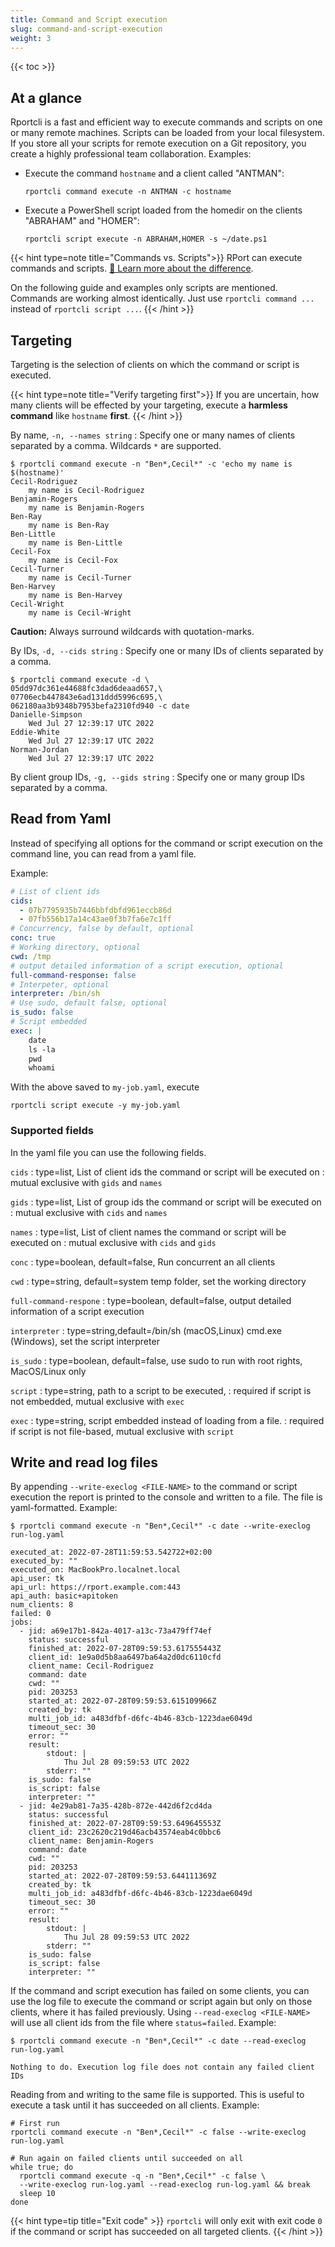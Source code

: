 ```yaml
---
title: Command and Script execution
slug: command-and-script-execution
weight: 3
---
```

{{< toc >}}

## At a glance

Rportcli is a fast and efficient way to execute commands and scripts on one or many remote machines. Scripts can be
loaded from your local filesystem. If you store all your scripts for remote execution on a Git repository, you create
a highly professional team collaboration. Examples:

* Execute the command `hostname` and a client called "ANTMAN":

    ```shell
    rportcli command execute -n ANTMAN -c hostname
    ```

* Execute a PowerShell script loaded from the homedir on the clients "ABRAHAM" and "HOMER":

    ```shell
    rportcli script execute -n ABRAHAM,HOMER -s ~/date.ps1
    ```  

{{< hint type=note title="Commands vs. Scripts">}}
RPort can execute commands and scripts. [📖 Learn more about the difference](https://kb.rport.io/digging-deeper/commands-and-scripts#the-difference-between-commands-and-scripts).

On the following guide and examples only scripts are mentioned. Commands are working almost identically.
Just use `rportcli command ...` instead of `rportcli script ...`.
{{< /hint >}}

## Targeting

Targeting is the selection of clients on which the command or script is executed.

{{< hint type=note title="Verify targeting first">}}
If you are uncertain, how many clients will be effected by your targeting,
execute a **harmless command** like `hostname` **first**.
{{< /hint >}}

By name, `-n, --names string`
: Specify one or many names of clients separated by a comma. Wildcards `*` are supported.

```shell
$ rportcli command execute -n "Ben*,Cecil*" -c 'echo my name is $(hostname)'
Cecil-Rodriguez
    my name is Cecil-Rodriguez
Benjamin-Rogers
    my name is Benjamin-Rogers
Ben-Ray
    my name is Ben-Ray
Ben-Little
    my name is Ben-Little
Cecil-Fox
    my name is Cecil-Fox
Cecil-Turner
    my name is Cecil-Turner
Ben-Harvey
    my name is Ben-Harvey
Cecil-Wright
    my name is Cecil-Wright
```

**Caution:** Always surround wildcards with quotation-marks.

By IDs, `-d, --cids string`
: Specify one or many IDs of clients separated by a comma.

```shell
$ rportcli command execute -d \
05dd97dc361e44688fc3dad6deaad657,\
07706ecb447843e6ad131ddd5996c695,\
062180aa3b9348b7953befa2310fd940 -c date
Danielle-Simpson
    Wed Jul 27 12:39:17 UTC 2022
Eddie-White
    Wed Jul 27 12:39:17 UTC 2022
Norman-Jordan
    Wed Jul 27 12:39:17 UTC 2022
```

By client group IDs, `-g, --gids string`
: Specify one or many group IDs separated by a comma.

## Read from Yaml

Instead of specifying all options for the command or script execution on the command line,
you can read from a yaml file.

Example:

```yaml
# List of client ids
cids:
  - 07b7795935b7446bbfdbfd961eccb86d
  - 07fb556b17a14c43ae0f3b7fa6e7c1ff
# Concurrency, false by default, optional
conc: true
# Working directory, optional
cwd: /tmp
# output detailed information of a script execution, optional
full-command-response: false
# Interpeter, optional
interpreter: /bin/sh
# Use sudo, default false, optional
is_sudo: false
# Script embedded
exec: |
    date
    ls -la
    pwd
    whoami
```

With the above saved to `my-job.yaml`, execute

```shell
rportcli script execute -y my-job.yaml 
```

### Supported fields

In the yaml file you can use the following fields.

`cids`
: type=list, List of client ids the command or script will be executed on
: mutual exclusive with `gids` and `names`

`gids`
: type=list, List of group ids the command or script will be executed on
: mutual exclusive with `cids` and `names`

`names`
: type=list, List of client names the command or script will be executed on
: mutual exclusive with `cids` and `gids`

`conc`
: type=boolean, default=false, Run concurrent an all clients

`cwd`
: type=string, default=system temp folder, set the working directory

`full-command-respone`
: type=boolean, default=false, output detailed information of a script execution

`interpreter`
: type=string,default=/bin/sh (macOS,Linux) cmd.exe (Windows), set the script interpreter

`is_sudo`
: type=boolean, default=false, use sudo to run with root rights, MacOS/Linux only

`script`
: type=string, path to a script to be executed,
: required if script is not embedded, mutual exclusive with `exec`

`exec`
: type=string, script embedded instead of loading from a file.
: required if script is not file-based, mutual exclusive with `script`

## Write and read log files

By appending `--write-execlog <FILE-NAME>` to the command or script execution the report is printed to the console
and written to a file. The file is yaml-formatted. Example:

```shell
$ rportcli command execute -n "Ben*,Cecil*" -c date --write-execlog run-log.yaml

executed_at: 2022-07-28T11:59:53.542722+02:00
executed_by: ""
executed_on: MacBookPro.localnet.local
api_user: tk
api_url: https://rport.example.com:443
api_auth: basic+apitoken
num_clients: 8
failed: 0
jobs:
  - jid: a69e17b1-842a-4017-a13c-73a479ff74ef
    status: successful
    finished_at: 2022-07-28T09:59:53.617555443Z
    client_id: 1e9a0d5b8aa6497ba64a2d0dc6110cfd
    client_name: Cecil-Rodriguez
    command: date
    cwd: ""
    pid: 203253
    started_at: 2022-07-28T09:59:53.615109966Z
    created_by: tk
    multi_job_id: a483dfbf-d6fc-4b46-83cb-1223dae6049d
    timeout_sec: 30
    error: ""
    result:
        stdout: |
            Thu Jul 28 09:59:53 UTC 2022
        stderr: ""
    is_sudo: false
    is_script: false
    interpreter: ""
  - jid: 4e29ab81-7a35-428b-872e-442d6f2cd4da
    status: successful
    finished_at: 2022-07-28T09:59:53.649645553Z
    client_id: 23c2620c219d46acb43574eab4c0bbc6
    client_name: Benjamin-Rogers
    command: date
    cwd: ""
    pid: 203253
    started_at: 2022-07-28T09:59:53.644111369Z
    created_by: tk
    multi_job_id: a483dfbf-d6fc-4b46-83cb-1223dae6049d
    timeout_sec: 30
    error: ""
    result:
        stdout: |
            Thu Jul 28 09:59:53 UTC 2022
        stderr: ""
    is_sudo: false
    is_script: false
    interpreter: ""
```

If the command and script execution has failed on some clients, you can use the log file to execute the command or
script again but only on those clients, where it has failed previously.
Using `--read-execlog <FILE-NAME>` will use all client ids from the file where `status=failed`. Example:

```shell
$ rportcli command execute -n "Ben*,Cecil*" -c date --read-execlog run-log.yaml

Nothing to do. Execution log file does not contain any failed client IDs
```

Reading from and writing to the same file is supported. This is useful to execute a task until it has succeeded on
all clients. Example:

```shell
# First run
rportcli command execute -n "Ben*,Cecil*" -c false --write-execlog run-log.yaml

# Run again on failed clients until succeeded on all
while true; do
  rportcli command execute -q -n "Ben*,Cecil*" -c false \
  --write-execlog run-log.yaml --read-execlog run-log.yaml && break
  sleep 10
done
```

{{< hint type=tip title="Exit code" >}}
`rportcli` will only exit with exit code `0` if the command or script has succeeded on all targeted clients.
{{< /hint >}}
